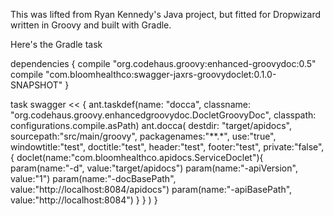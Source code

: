 This was lifted from Ryan Kennedy's Java project, but fitted for Dropwizard written in Groovy and built with Gradle.

Here's the Gradle task

dependencies {
    compile "org.codehaus.groovy:enhanced-groovydoc:0.5"
    compile "com.bloomhealthco:swagger-jaxrs-groovydoclet:0.1.0-SNAPSHOT"
}

task swagger << {
    ant.taskdef(name: "docca", classname: "org.codehaus.groovy.enhancedgroovydoc.DocletGroovyDoc", classpath: configurations.compile.asPath)
    ant.docca(
            destdir: "target/apidocs",
            sourcepath:"src/main/groovy",
            packagenames:"**.*",
            use:"true",
            windowtitle:"test",
            doctitle:"test",
            header:"test",
            footer:"test",
            private:"false",
            {
                doclet(name:"com.bloomhealthco.apidocs.ServiceDoclet"){
                    param(name:"-d", value:"target/apidocs")
                    param(name:"-apiVersion", value:"1")
                    param(name:"-docBasePath", value:"http://localhost:8084/apidocs")
                    param(name:"-apiBasePath", value:"http://localhost:8084")
                }
            }
    )
}

